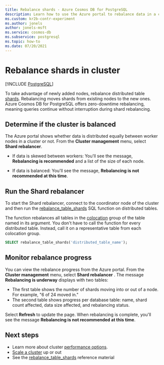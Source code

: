 ```yaml
---
title: Rebalance shards - Azure Cosmos DB for PostgreSQL
description: Learn how to use the Azure portal to rebalance data in a cluster using the Shard rebalancer.
ms.custom: kr2b-contr-experiment
ms.author: jonels
author: jonels-msft
ms.service: cosmos-db
ms.subservice: postgresql
ms.topic: how-to
ms.date: 07/20/2021
---
```


# Rebalance shards in cluster

[!INCLUDE [PostgreSQL](../includes/appliesto-postgresql.md)]

To take advantage of newly added nodes, rebalance distributed table
[shards](concepts-distributed-data.md#shards). Rebalancing moves shards from existing nodes to the new ones. Azure Cosmos DB for PostgreSQL offers
zero-downtime rebalancing, meaning queries continue without interruption during
shard rebalancing.

## Determine if the cluster is balanced

The Azure portal shows whether data is distributed equally between
worker nodes in a cluster or not. From the **Cluster management** menu, select **Shard rebalancer**.

- If data is skewed between workers: You'll see the message, **Rebalancing is recommended** and a list of the size of each node.

- If data is balanced: You'll see the message, **Rebalancing is not recommended at this time**.

## Run the Shard rebalancer

To start the Shard rebalancer, connect to the coordinator node of the cluster and then run the [rebalance_table_shards](reference-functions.md#rebalance_table_shards) SQL function on distributed tables. 

The function rebalances all tables in the
[colocation](concepts-colocation.md) group of the table named in its
argument. You don't have to call the function for every distributed
table. Instead, call it on a representative table from each colocation group.

```sql
SELECT rebalance_table_shards('distributed_table_name');
```

## Monitor rebalance progress

You can view the rebalance progress from the Azure portal. From the **Cluster management** menu, select **Shard rebalancer** . The
message **Rebalancing is underway** displays with two tables:

- The first table shows the number of shards moving into or out of a node. For
example, "6 of 24 moved in." 
- The second table shows progress per database table: name, shard count affected, data size affected, and rebalancing status.

Select **Refresh** to update the page. When rebalancing is complete, you'll see the message **Rebalancing is not recommended at this time**.

## Next steps

- Learn more about cluster [performance options](resources-compute.md).
- [Scale a cluster](howto-scale-grow.md) up or out
- See the
  [rebalance_table_shards](reference-functions.md#rebalance_table_shards)
  reference material

